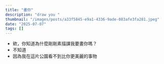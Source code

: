 ```yaml
---
title: "畫你"
description: "draw you "
thumbnail: "/images/posts/a33f5845-e9a1-4336-9ade-083afe3fa281.jpeg"
date: "2025-07-07"
tags: []
---
```

- 欸，你知道為什麼剛剛素描課我要畫你嗎？
- 不知道
- 因為我在這片公園看不到比你更美麗的事物
